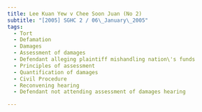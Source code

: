 ```yaml
---
title: Lee Kuan Yew v Chee Soon Juan (No 2) 
subtitle: "[2005] SGHC 2 / 06\_January\_2005"
tags:
  - Tort
  - Defamation
  - Damages
  - Assessment of damages
  - Defendant alleging plaintiff mishandling nation\'s funds
  - Principles of assessment
  - Quantification of damages
  - Civil Procedure
  - Reconvening hearing
  - Defendant not attending assessment of damages hearing

---
```


